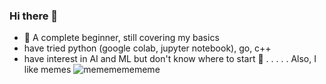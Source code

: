### Hi there 👋

- 🌱 A complete beginner, still covering my basics
- have tried python (google colab, jupyter notebook), go, c++
- have interest in AI and ML but don't know where to start 🤔
.
.
.
.
.
Also, I like memes
![memememememe](https://media.discordapp.net/attachments/867065663078924309/1039400816332779520/RDT_20221022_1608471850861156931126188.jpg)
<!--
**pandu-p/pandu-p** is a ✨ _special_ ✨ repository because its `README.md` (this file) appears on your GitHub profile.

Here are some ideas to get you started:

- 🔭 I’m currently working on ...
- 🌱 I’m currently learning ...
- 👯 I’m looking to collaborate on ...
- 🤔 I’m looking for help with ...
- 💬 Ask me about ...
- 📫 How to reach me: ...
- 😄 Pronouns: ...
- ⚡ Fun fact: ...
-->
